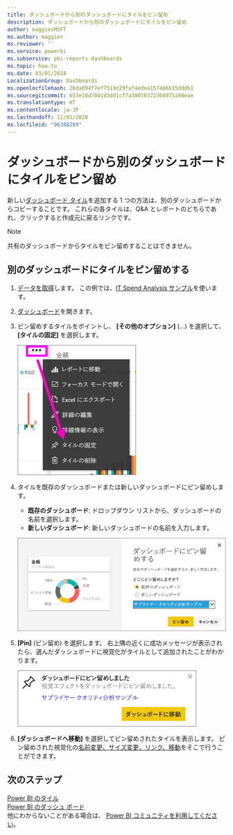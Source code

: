 ```yaml
---
title: ダッシュボードから別のダッシュボードにタイルをピン留め
description: ダッシュボードから別のダッシュボードにタイルをピン留め
author: maggiesMSFT
ms.author: maggies
ms.reviewer: ''
ms.service: powerbi
ms.subservice: pbi-reports-dashboards
ms.topic: how-to
ms.date: 03/01/2018
LocalizationGroup: Dashboards
ms.openlocfilehash: 26da094f7ef7519d29faf4edea1574b6b15dddb1
ms.sourcegitcommit: 653e18d7041d3dd1cf7a38010372366975a98eae
ms.translationtype: HT
ms.contentlocale: ja-JP
ms.lasthandoff: 12/01/2020
ms.locfileid: "96388289"
---
```

# <a name="pin-a-tile-from-one-dashboard-to-another-dashboard"></a>ダッシュボードから別のダッシュボードにタイルをピン留め
新しい[ダッシュボード タイル](../consumer/end-user-tiles.md)を追加する 1 つの方法は、別のダッシュボードからコピーすることです。 これらの各タイルは、Q&A とレポートのどちらであれ、クリックすると作成元に戻るリンクです。 

> [!NOTE]
> 共有のダッシュボードからタイルをピン留めすることはできません。

## <a name="pin-a-tile-to-another-dashboard"></a>別のダッシュボードにタイルをピン留めする
1. [データを取得](../connect-data/service-get-data.md)します。 この例では、[IT Spend Analysis サンプル](sample-it-spend.md)を使います。
2. [ダッシュボード](../consumer/end-user-dashboards.md)を開きます。
3. ピン留めするタイルをポイントし、 **[その他のオプション]** (...) を選択して、 **[タイルの固定]** を選択します。  
   
   ![省略記号メニュー](media/service-pin-tile-to-another-dashboard/power-bi-pin-another-dash.png)
4. タイルを既存のダッシュボードまたは新しいダッシュボードにピン留めします。 
   
   * **既存のダッシュボード**: ドロップダウン リストから、ダッシュボードの名前を選択します。
   * **新しいダッシュボード**: 新しいダッシュボードの名前を入力します。
   
   ![ダッシュボードにピン留めダイアログ](media/service-pin-tile-to-another-dashboard/pbi_pintoanotherdash.png)
5. **[Pin]** (ピン留め) を選択します。
   右上隅の近くに成功メッセージが表示されたら、選んだダッシュボードに視覚化がタイルとして追加されたことがわかります。
   
   ![ダッシュボードにピン留めウィンドウ](media/service-pin-tile-to-another-dashboard/power-bi-pin-success.png)
6. **[ダッシュボードへ移動]** を選択してピン留めされたタイルを表示します。 ピン留めされた視覚化の[名前変更、サイズ変更、リンク、移動](service-dashboard-edit-tile.md)をそこで行うことができます。

## <a name="next-steps"></a>次のステップ
[Power BI のタイル](../consumer/end-user-tiles.md)  
[Power BI のダッシュ ボード](../consumer/end-user-dashboards.md)  
他にわからないことがある場合は、 [Power BI コミュニティを利用してください](https://community.powerbi.com/)。
